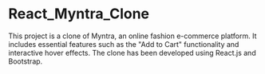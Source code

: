 # React_Myntra_Clone
This project is a clone of Myntra, an online fashion e-commerce platform. It includes essential features such as the "Add to Cart" functionality and interactive hover effects. The clone has been developed using React.js and Bootstrap.
